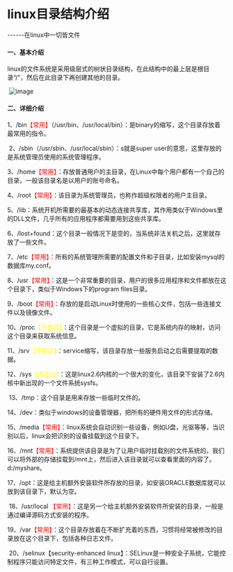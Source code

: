 # linux目录结构介绍



------在linux中一切皆文件



#### 一、基本介绍

​	linux的文件系统是采用级层式的树状目录结构，在此结构中的最上层是根目录“/”，然后在此目录下再创建其他的目录。

​                                  ![image](https://user-images.githubusercontent.com/102216757/222163970-405cf100-a6f7-47d4-8910-31dea6ffb342.png)



#### 二、详细介绍

​	1、/bin<font color="red">【常用】</font>（/usr/bin、/usr/local/bin）：是binary的缩写，这个目录存放着最常用的指令。

​	2、/sbin（/usr/sbin、/usr/local/sbin）：s就是super user的意思，这里存放的是系统管理员使用的系统管理程序。

​	3、/home<font color="red">【常用】</font>：存放普通用户的主目录，在Linux中每个用户都有一个自己的目录，一般该目录名是以用户的账号命名。

​	4、/root<font color="red">【常用】</font>：该目录为系统管理员，也称作超级权限者的用户主目录。

​	5、/lib：系统开机所需要的最基本的动态连接共享库，其作用类似于Windows里的DLL文件，几乎所有的应用程序都需要用到这些共享库。

​	6、/lost+found：这个目录一般情况下是空的，当系统非法关机之后，这里就存放了一些文件。

​	7、/etc<font color="red">【常用】</font>：所有的系统管理所需要的配置文件和子目录，比如安装mysql的数据库my.conf。

​	8、/usr<font color="red">【常用】</font>：这是一个非常重要的目录，用户的很多应用程序和文件都放在这个目录下，类似于Windows下的program files目录。

​	9、/boot<font color="red">【常用】</font>：存放的是启动Linux时使用的一些核心文件，包括一些连接文件以及镜像文件。

​	10、/proc<font color = "yellow">【不能动】</font>：这个目录是一个虚拟的目录，它是系统内存的映射，访问这个目录来获取系统信息。

​	11、/srv<font color = "yellow">【不能动】</font>：service缩写，该目录存放一些服务启动之后需要提取的数据。

​	12、/sys<font color = "yellow">【不能动】</font>：这是linux2.6内核的一个很大的变化，该目录下安装了2.6内核中新出现的一个文件系统sysfs。

​	13、/tmp：这个目录是用来存放一些临时文件的。

​	14、/dev：类似于windows的设备管理器，把所有的硬件用文件的形式存储。

​	15、/media<font color="red">【常用】</font>：linux系统会自动识别一些设备，例如U盘，光驱等等，当识别以后，linux会把识别的设备挂载到这个目录下。

​	16、/mnt<font color="red">【常用】</font>：系统提供该目录是为了让用户临时挂载别的文件系统的，我们可以将外部的存储挂载到/mnt上，然后进入该目录就可以查看里面的内容了。d:/myshare。

​	17、/opt：这是给主机额外安装软件所存放的目录，如安装ORACLE数据库就可以放到该目录下，默认为空。

​	18、/usr/local <font color="red">【常用】</font>：这是另一个给主机额外安装软件所安装的目录，一般是通过编译源码方式安装的程序。

​	19、/var<font color="red">【常用】</font>：这个目录存放着在不断扩充着的东西，习惯将经常被修改的目录放在这个目录下，包括各种日志文件。

​	20、/selinux【security-enhanced linux】：SELinux是一种安全子系统，它能控制程序只能访问特定文件，有三种工作模式，可以自行设置。
